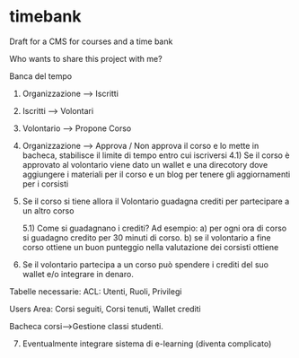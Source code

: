 # timebank
Draft for a CMS for courses and a time bank

Who wants to share this project with me?

Banca del tempo

1) Organizzazione --> Iscritti

2) Iscritti --> Volontari

3) Volontario --> Propone Corso

4) Organizzazione --> Approva / Non approva il corso e lo mette in bacheca, stabilisce il limite di tempo entro cui iscriversi
	4.1) Se il corso è approvato al volontario viene dato un wallet e una direcotory dove aggiungere i materiali per il corso e un blog per tenere gli aggiornamenti per i corsisti

5) Se il corso si tiene allora il Volontario guadagna crediti per partecipare a un altro corso

	5.1) Come si guadagnano i crediti? Ad esempio: 
		a) per ogni ora di corso si guadagno credito per 30 minuti di corso.
		b) se il volontario a fine corso ottiene un buon punteggio nella valutazione dei corsisti ottiene 

6) Se il volontario partecipa a un corso può spendere i crediti del suo wallet e/o integrare in denaro.

Tabelle necessarie:
ACL: Utenti, Ruoli, Privilegi

Users Area: Corsi seguiti, Corsi tenuti, Wallet crediti

Bacheca corsi-->Gestione classi studenti.

7) Eventualmente integrare sistema di e-learning (diventa complicato)

